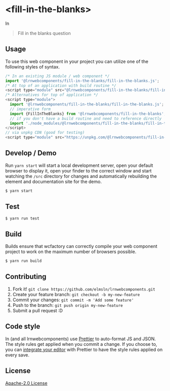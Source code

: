 # &lt;fill-in-the-blanks&gt;

In
> Fill in the blanks question

## Usage
To use this web component in your project you can utilize one of the following styles of syntax.

```js
/* In an existing JS module / web component */
import '@lrnwebcomponents/fill-in-the-blanks/fill-in-the-blanks.js';
/* At top of an application with build routine */
<script type="module" src="@lrnwebcomponents/fill-in-the-blanks/fill-in-the-blanks.js"></script>
/* Alternatives for top of application */
<script type="module">
  import '@lrnwebcomponents/fill-in-the-blanks/fill-in-the-blanks.js';
  // imperative form
  import {FillInTheBlanks} from '@lrnwebcomponents/fill-in-the-blanks';
  // if you don't have a build routine and need to reference directly
  import './node_modules/@lrnwebcomponents/fill-in-the-blanks/fill-in-the-blanks.js';
</script>
// via unpkg CDN (good for testing)
<script type="module" src="https://unpkg.com/@lrnwebcomponents/fill-in-the-blanks/fill-in-the-blanks.js"></script>
```

## Develop / Demo
Run `yarn start` will start a local development server, open your default browser to display it, open your finder to the correct window and start watching the `/src` directory for changes and automatically rebuilding the element and documentation site for the demo.
```bash
$ yarn start
```

## Test

```bash
$ yarn run test
```

## Build
Builds ensure that wcfactory can correctly compile your web component project to
work on the maximum number of browsers possible.
```bash
$ yarn run build
```

## Contributing

1. Fork it! `git clone https://github.com/elmsln/lrnwebcomponents.git`
2. Create your feature branch: `git checkout -b my-new-feature`
3. Commit your changes: `git commit -m 'Add some feature'`
4. Push to the branch: `git push origin my-new-feature`
5. Submit a pull request :D

## Code style

In (and all lrnwebcomponents) use [Prettier][prettier] to auto-format JS and JSON.  The style rules get applied when you commit a change.  If you choose to, you can [integrate your editor][prettier-ed] with Prettier to have the style rules applied on every save.

[prettier]: https://github.com/prettier/prettier/
[prettier-ed]: https://github.com/prettier/prettier/#editor-integration
[polyserve]: https://github.com/Polymer/polyserve
[web-component-tester]: https://github.com/Polymer/web-component-tester

## License
[Apache-2.0 License](http://opensource.org/licenses/Apache-2.0)